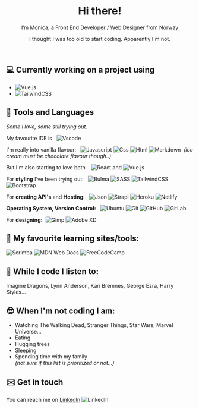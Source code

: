 <h1 align="center"> Hi there!</h1>
<p align="center"> I’m Monica, a Front End Developer / Web Designer from Norway</p>
<p align="center">I thought I was too old to start coding. Apparently I'm not.</p>  
  
&nbsp;

## 💻 Currently working on a project using  

- ![Vue.js](https://img.shields.io/badge/vuejs-%2335495e.svg?style=flat&logo=vuedotjs&logoColor=%234FC08D)
- ![TailwindCSS](https://img.shields.io/badge/tailwindcss-%2338B2AC.svg?style=flat&logo=tailwind-css&logoColor=white)  


## 🔧 Tools and Languages  

*Some I love, some still trying out.*  

My favourite IDE is &nbsp;&nbsp;![Vscode](https://img.shields.io/badge/Visual_Studio_Code-0078D4?style=flat&logo=visual%20studio%20code&logoColor=white) 

I'm really into vanilla flavour: &nbsp;&nbsp;![Javascript](https://img.shields.io/badge/JavaScript-323330?style=flat&logo=javascript&logoColor=F7DF1E)
![Css](https://img.shields.io/badge/CSS3-1572B6?style=flat&logo=css3&logoColor=white)
![Html](https://img.shields.io/badge/HTML5-E34F26?style=flat&logo=html5&logoColor=white)
![Markdown](https://img.shields.io/badge/Markdown-000000?style=flat&logo=markdown&logoColor=white) &nbsp;*(ice cream must be chocolate flavour though..)*  

But I'm also starting to love both &nbsp;&nbsp; ![React](https://img.shields.io/badge/react-%2320232a.svg?style=flat&logo=react&logoColor=%2361DAFB) and 
![Vue.js](https://img.shields.io/badge/vuejs-%2335495e.svg?style=flat&logo=vuedotjs&logoColor=%234FC08D)

For **styling** I've been trying out:&nbsp;&nbsp; ![Bulma](https://img.shields.io/badge/bulma-00D0B1?style=flat&logo=bulma&logoColor=white)
![SASS](https://img.shields.io/badge/SASS-hotpink.svg?style=flat&logo=SASS&logoColor=white)
![TailwindCSS](https://img.shields.io/badge/tailwindcss-%2338B2AC.svg?style=flat&logo=tailwind-css&logoColor=white)
![Bootstrap](https://img.shields.io/badge/bootstrap-%23563D7C.svg?style=flat&logo=bootstrap&logoColor=white)

For **creating API's** and **Hosting**: &nbsp;&nbsp;![Json](https://img.shields.io/badge/json-5E5C5C?style=flat&logo=json&logoColor=white)
![Strapi](https://img.shields.io/badge/strapi-%232E7EEA.svg?style=flat&logo=strapi&logoColor=white)
![Heroku](https://img.shields.io/badge/heroku-%23430098.svg?style=flat&logo=heroku&logoColor=white)
![Netlify](https://img.shields.io/badge/netlify-%23000000.svg?style=flat&logo=netlify&logoColor=#00C7B7)


**Operating System, Version Control:**&nbsp;&nbsp; ![Ubuntu](https://img.shields.io/badge/Ubuntu-E95420?style=flat&logo=ubuntu&logoColor=white)
![Git](https://img.shields.io/badge/GIT-E44C30?style=flat&logo=git&logoColor=white)
![GitHub](https://img.shields.io/badge/github-%23121011.svg?style=flat&logo=github&logoColor=white)
![GitLab](https://img.shields.io/badge/gitlab-%23181717.svg?style=flat&logo=gitlab&logoColor=white)

For **designing:**&nbsp;&nbsp;![Gimp](https://img.shields.io/badge/gimp-5C5543?style=flat&logo=gimp&logoColor=white)
![Adobe XD](https://img.shields.io/badge/Adobe%20XD-470137?style=flat&logo=Adobe%20XD&logoColor=#FF61F6)

## 💪 My favourite learning sites/tools:
![Scrimba](https://img.shields.io/badge/scrimba-2B283A?style=flat&logo=scrimba&logoColor=white)
![MDN Web Docs](https://img.shields.io/badge/MDN_Web_Docs-black?style=flat&logo=mdnwebdocs&logoColor=white)
![FreeCodeCamp](https://img.shields.io/badge/Freecodecamp-%23123.svg?&style=flat&logo=freecodecamp&logoColor=green)  


## 🎵 While I code I listen to:
Imagine Dragons, Lynn Anderson, Kari Bremnes, George Ezra, Harry Styles...  


## 😎 When I'm not coding I am:
- Watching The Walking Dead, Stranger Things, Star Wars, Marvel Universe...
- Eating
- Hugging trees
- Sleeping
- Spending time with my family   
*(not sure if this list is prioritized or not...)*  


## ✉️ Get in touch
You can reach me on [LinkedIn](https://www.linkedin.com/in/monica-munkvold-nikolaisen/)
![LinkedIn](https://img.shields.io/badge/linkedin-%230077B5.svg?style=flat&logo=linkedin&logoColor=white)

<!---
mmunkvold/mmunkvold is a ✨ special ✨ repository because its `README.md` (this file) appears on your GitHub profile.
You can click the Preview link to take a look at your changes.
--->
